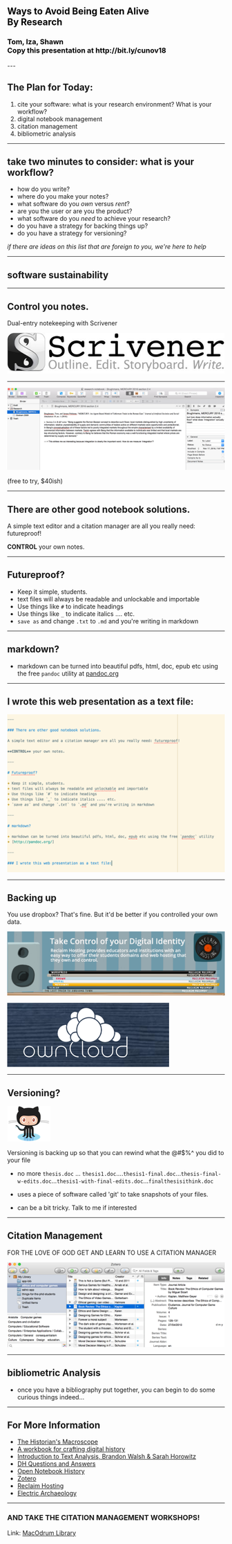 <section data-background="Laocoon_Pio-Clementino_Inv1059-1064-1067.jpg" data-state="blur">
<h1 style="color:black"> Ways to Avoid Being Eaten Alive <br> By Research</h1>
<h3 style="color:black">Tom, Iza, Shawn<br>Copy this presentation at http://bit.ly/cunov18</h3>
</section>
---

## The Plan for Today:

1. cite your software: what is your research environment? What is your workflow?
2. digital notebook management
3. citation management
4. bibliometric analysis

---

## take two minutes to consider: what is your workflow?

+ how do you write?
+ where do you make your notes?
+ what software do you _own_ versus _rent_?
+ are you the user or are you the product?
+ what software do you _need_ to achieve your research?
+ do you have a strategy for backing things up?
+ do you have a strategy for versioning?

_if there are ideas on this list that are foreign to you, we're here to help_

---

## software sustainability

---

## Control you notes.

Dual-entry notekeeping with Scrivener

![logo](Scrivener-Logo.jpg)

---

![scrivener](scrivener1.png)

(free to try, $40ish)

---

## There are other good notebook solutions.

A simple text editor and a citation manager are all you really need: futureproof!

**CONTROL** your own notes.

---

## Futureproof?

+ Keep it simple, students.
+ text files will always be readable and unlockable and importable
+ Use things like `#` to indicate headings
+ Use things like `_` to indicate italics .... etc.
+ `save as` and change `.txt` to `.md` and you're writing in markdown

---

## markdown?

+ markdown can be turned into beautiful pdfs, html, doc, epub etc using the free `pandoc` utility at [pandoc.org](http://pandoc.org/)

---

## I wrote this web presentation as a text file:

![source](presentationsource.png)

---

## Backing up

You use dropbox? That's fine. But it'd be better if you controlled your own data.

![reclaim](reclaimhosting.png)

![owncloud](owncloud.png)

---

## Versioning?

![](Octocat.png)

Versioning is backing up so that you can rewind what the @#$%^ you did to your file

- no more `thesis.doc` ... `thesis1.doc`....`thesis1-final.doc`...`thesis-final-w-edits.doc`...`thesis1-with-final-edits.doc`...`finalthesisithink.doc`

- uses a piece of software called 'git' to take snapshots of your files.
- can be a bit tricky. Talk to me if interested

---

<section data-background="zotero_512x512x32.png">

<h2>Citation Management</h2>

FOR THE LOVE OF GOD GET AND LEARN TO USE A CITATION MANAGER

![zotero-in-action](zotero-in-action.png)

</section>

---

## bibliometric Analysis

- once you have a bibliography put together, you can begin to do some curious things indeed...

---
## For More Information

+ [The Historian's Macroscope](http://themacroscope.org)
+ [A workbook for crafting digital history](http://workbook.craftingdigitalhistory.ca)
+ [Introduction to Text Analysis, Brandon Walsh & Sarah Horowitz](https://bmw9t.gitbooks.io/introduction-to-text-analysis/content/)
+ [DH Questions and Answers](http://digitalhumanities.org/answers/)
+ [Open Notebook History](http://wcm1.web.rice.edu/open-notebook-history.html)
+ [Zotero](http://zotero.org)
+ [Reclaim Hosting](http://reclaimhosting.com)
+ [Electric Archaeology](http://electricarchaeology.ca)

---

### AND TAKE THE CITATION MANAGEMENT WORKSHOPS!

Link: [MacOdrum Library](https://library.carleton.ca/help/citation-management)
